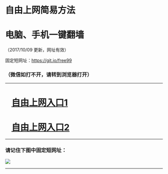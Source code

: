 ﻿# 自由上网简易方法

# 电脑、手机一键翻墙

（2017/10/09 更新，网址有效）

固定短网址：https://git.io/free99

### （微信如打不开，请转到浏览器打开）


***





# &nbsp;&nbsp; <a href="http://ft239404452.fwq-tz-1001.info/fwqtz01.html?t=100900129404 " target="_blank">自由上网入口1</a>
# &nbsp;&nbsp; <a href="http://ft2286211888.fwq-tz-1002.info/fwqtz02.html?t=100900128726 " target="_blank">自由上网入口2</a>
***

### 请记住下图中固定短网址：

<img src="https://s3-us-west-2.amazonaws.com/fwq-1001/yjfq-20170905okok.png" /> 


***

